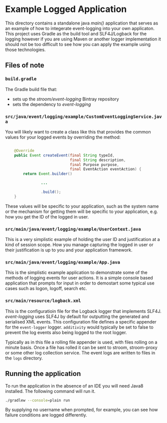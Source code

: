 # Example Logged Application

This directory contains a standalone java _main()_ application that serves as an example of how to integerate event-logging into your own applicaton.
This project uses Gradle as the build tool and SLF4J/Logback for the logging however if you are using Maven or another logger implementation it should not be too difficult to see how you can apply the example using those technologies.

## Files of note

### `build.gradle`

The Gradle build file that:
* sets up the _stroom/event-logging_ Bintray repository
* sets the dependency to _event-logging_

### `src/java/event/logging/example/CustomEventLoggingService.java`

You will likely want to create a class like this that provides the common values for your logged events by overriding the method:

```java

    @Override
    public Event createEvent(final String typeId,
                             final String description,
                             final Purpose purpose,
                             final EventAction eventAction) {
        return Event.builder()

                ...

                .build();
    }
```

These values will be specific to your application, such as the system name or the mechanism for getting them will be specific to your application, e.g. how you get the ID of the logged in user.

### `src/main/java/event/logging/example/UserContext.java`

This is a very simplistic example of holding the user ID and justification at a kind of session scope.
How you manage capturing the logged in user or their justification is up to you and your application framework.

### `src/main/java/event/logging/example/App.java`

This is the simplistic example application to demonstrate some of the methods of logging events for user actions.
It is a simple console based application that prompts for input in order to demostart some typical use cases such as logon, logoff, search etc.


### `src/main/resource/logback.xml`

This is the configuratioin file for the Logback logger that implements SLF4J.
_event-logging_ uses SLF4J by default for outputting the generated and serialised XML events.
This configuration file defines a specific appender for the `event-logger` logger.
`additivity` would typically be set to false to prevent the log events also being logged to the root logger.

Typically as in this file a rolling file appender is used, with files rolling on a minute basis.
Once a file has rolled it can be sent to stroom, stroom-proxy or some other log collection service.
The event logs are written to files in the `logs` directory.

## Running the application

To run the application in the absence of an IDE you will need Java8 installed.
The following command will run it.

```sh
./gradlew --console=plain run
```
By supplying no username when prompted, for example, you can see how failure conditions are logged differently.



